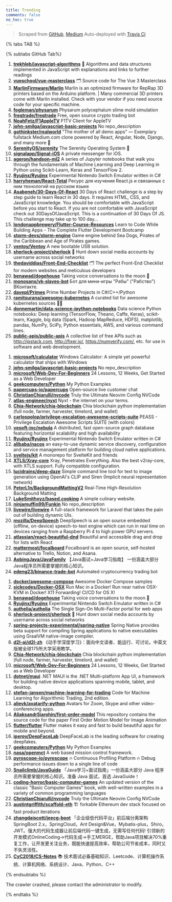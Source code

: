 ```yaml
---
title: Trending
comments: false
no_toc: true
---
```


> Scraped from [GitHub](https://github.com/trending), [Medium](https://medium.com/topic/popular)
Auto-deployed with [Travis Ci](https://travis-ci.org/)

{% tabs TAB %}
<!-- tab GitHub -->
{% subtabs GitHub Tab%}
<!-- tab Daily -->
1. [**trekhleb/javascript-algorithms**](https://github.com/trekhleb/javascript-algorithms)
📝 Algorithms and data structures implemented in JavaScript with explanations and links to further readings
2. [**vueschool/vue-masterclass**](https://github.com/vueschool/vue-masterclass)
🗂 Source code for The Vue 3 Masterclass
3. [**MarlinFirmware/Marlin**](https://github.com/MarlinFirmware/Marlin)
Marlin is an optimized firmware for RepRap 3D printers based on the Arduino platform. | Many commercial 3D printers come with Marlin installed. Check with your vendor if you need source code for your specific machine.
4. [**fogleman/physarum**](https://github.com/fogleman/physarum)
Physarum polycephalum slime mold simulation
5. [**freqtrade/freqtrade**](https://github.com/freqtrade/freqtrade)
Free, open source crypto trading bot
6. [**NoahFetz/F1AppleTV**](https://github.com/NoahFetz/F1AppleTV)
F1TV Client for AppleTV
7. [**john-smilga/javascript-basic-projects**](https://github.com/john-smilga/javascript-basic-projects)
No repo_description
8. [**gothinkster/realworld**](https://github.com/gothinkster/realworld)
"The mother of all demo apps" — Exemplary fullstack Medium.com clone powered by React, Angular, Node, Django, and many more 🏅
9. [**SerenityOS/serenity**](https://github.com/SerenityOS/serenity)
The Serenity Operating System 🐞
10. [**signalapp/Signal-iOS**](https://github.com/signalapp/Signal-iOS)
A private messenger for iOS.
11. [**ageron/handson-ml2**](https://github.com/ageron/handson-ml2)
A series of Jupyter notebooks that walk you through the fundamentals of Machine Learning and Deep Learning in Python using Scikit-Learn, Keras and TensorFlow 2.
12. [**Ryujinx/Ryujinx**](https://github.com/Ryujinx/Ryujinx)
Experimental Nintendo Switch Emulator written in C#
13. [**harryheman/React-Total**](https://github.com/harryheman/React-Total)
Ресурс для изучения React.js и связанных с ним технологий на русском языке
14. [**Asabeneh/30-Days-Of-React**](https://github.com/Asabeneh/30-Days-Of-React)
30 Days of React challenge is a step by step guide to learn React in 30 days. It requires HTML, CSS, and JavaScript knowledge. You should be comfortable with JavaScript before you start to React. If you are not comfortable with JavaScript check out 30DaysOfJavaScript. This is a continuation of 30 Days Of JS. This challenge may take up to 100 day…
15. [**londonappbrewery/Flutter-Course-Resources**](https://github.com/londonappbrewery/Flutter-Course-Resources)
Learn to Code While Building Apps - The Complete Flutter Development Bootcamp
16. [**storm-devs/storm-engine**](https://github.com/storm-devs/storm-engine)
Game engine behind Sea Dogs, Pirates of the Caribbean and Age of Pirates games.
17. [**ventoy/Ventoy**](https://github.com/ventoy/Ventoy)
A new bootable USB solution.
18. [**sherlock-project/sherlock**](https://github.com/sherlock-project/sherlock)
🔎 Hunt down social media accounts by username across social networks
19. [**thedaviddias/Front-End-Checklist**](https://github.com/thedaviddias/Front-End-Checklist)
🗂 The perfect Front-End Checklist for modern websites and meticulous developers
20. [**benawad/dogehouse**](https://github.com/benawad/dogehouse)
Taking voice conversations to the moon 🚀
21. [**monosans/vk-slaves-bot**](https://github.com/monosans/vk-slaves-bot)
Бот для мини-игры "Рабы" ("Рабство") ВКонтакте.
22. [**davepl/Primes**](https://github.com/davepl/Primes)
Prime Number Projects in C#/C++/Python
23. [**ramitsurana/awesome-kubernetes**](https://github.com/ramitsurana/awesome-kubernetes)
A curated list for awesome kubernetes sources 🚢🎉
24. [**donnemartin/data-science-ipython-notebooks**](https://github.com/donnemartin/data-science-ipython-notebooks)
Data science Python notebooks: Deep learning (TensorFlow, Theano, Caffe, Keras), scikit-learn, Kaggle, big data (Spark, Hadoop MapReduce, HDFS), matplotlib, pandas, NumPy, SciPy, Python essentials, AWS, and various command lines.
25. [**public-apis/public-apis**](https://github.com/public-apis/public-apis)
A collective list of free APIs such as http://ipstack.com, http://fixer.io/, https://numverify.com/, etc. for use in software and web development.
<!-- endtab -->
<!-- tab Weekly -->
1. [**microsoft/calculator**](https://github.com/microsoft/calculator)
Windows Calculator: A simple yet powerful calculator that ships with Windows
2. [**john-smilga/javascript-basic-projects**](https://github.com/john-smilga/javascript-basic-projects)
No repo_description
3. [**microsoft/Web-Dev-For-Beginners**](https://github.com/microsoft/Web-Dev-For-Beginners)
24 Lessons, 12 Weeks, Get Started as a Web Developer
4. [**geekcomputers/Python**](https://github.com/geekcomputers/Python)
My Python Examples
5. [**papercups-io/papercups**](https://github.com/papercups-io/papercups)
Open-source live customer chat
6. [**ChristianChiarulli/nvcode**](https://github.com/ChristianChiarulli/nvcode)
Truly the Ultimate Neovim Config NVCode
7. [**atlas-engineer/nyxt**](https://github.com/atlas-engineer/nyxt)
Nyxt - the internet on your terms.
8. [**Chia-Network/chia-blockchain**](https://github.com/Chia-Network/chia-blockchain)
Chia blockchain python implementation (full node, farmer, harvester, timelord, and wallet)
9. [**carlospolop/privilege-escalation-awesome-scripts-suite**](https://github.com/carlospolop/privilege-escalation-awesome-scripts-suite)
PEASS - Privilege Escalation Awesome Scripts SUITE (with colors)
10. [**vesoft-inc/nebula**](https://github.com/vesoft-inc/nebula)
A distributed, fast open-source graph database featuring horizontal scalability and high availability
11. [**Ryujinx/Ryujinx**](https://github.com/Ryujinx/Ryujinx)
Experimental Nintendo Switch Emulator written in C#
12. [**alibaba/nacos**](https://github.com/alibaba/nacos)
an easy-to-use dynamic service discovery, configuration and service management platform for building cloud native applications.
13. [**sveltejs/kit**](https://github.com/sveltejs/kit)
A monorepo for SvelteKit and friends
14. [**XTLS/Xray-core**](https://github.com/XTLS/Xray-core)
Xray, Penetrates Everything. Also the best v2ray-core, with XTLS support. Fully compatible configuration.
15. [**lucidrains/deep-daze**](https://github.com/lucidrains/deep-daze)
Simple command line tool for text to image generation using OpenAI's CLIP and Siren (Implicit neural representation network)
16. [**PeterL1n/BackgroundMattingV2**](https://github.com/PeterL1n/BackgroundMattingV2)
Real-Time High-Resolution Background Matting
17. [**LukeSmithxyz/based.cooking**](https://github.com/LukeSmithxyz/based.cooking)
A simple culinary website.
18. [**ninjamuffin99/Funkin**](https://github.com/ninjamuffin99/Funkin)
No repo_description
19. [**livewire/livewire**](https://github.com/livewire/livewire)
A full-stack framework for Laravel that takes the pain out of building dynamic UIs.
20. [**mozilla/DeepSpeech**](https://github.com/mozilla/DeepSpeech)
DeepSpeech is an open source embedded (offline, on-device) speech-to-text engine which can run in real time on devices ranging from a Raspberry Pi 4 to high power GPU servers.
21. [**atlassian/react-beautiful-dnd**](https://github.com/atlassian/react-beautiful-dnd)
Beautiful and accessible drag and drop for lists with React
22. [**mattermost/focalboard**](https://github.com/mattermost/focalboard)
Focalboard is an open source, self-hosted alternative to Trello, Notion, and Asana.
23. [**AobingJava/JavaFamily**](https://github.com/AobingJava/JavaFamily)
【Java面试+Java学习指南】 一份涵盖大部分Java程序员所需要掌握的核心知识。
24. [**edeng23/binance-trade-bot**](https://github.com/edeng23/binance-trade-bot)
Automated cryptocurrency trading bot
<!-- endtab -->
<!-- tab Monthly -->
1. [**docker/awesome-compose**](https://github.com/docker/awesome-compose)
Awesome Docker Compose samples
2. [**sickcodes/Docker-OSX**](https://github.com/sickcodes/Docker-OSX)
Run Mac in a Docker! Run near native OSX-KVM in Docker! X11 Forwarding! CI/CD for OS X!
3. [**benawad/dogehouse**](https://github.com/benawad/dogehouse)
Taking voice conversations to the moon 🚀
4. [**Ryujinx/Ryujinx**](https://github.com/Ryujinx/Ryujinx)
Experimental Nintendo Switch Emulator written in C#
5. [**authelia/authelia**](https://github.com/authelia/authelia)
The Single Sign-On Multi-Factor portal for web apps
6. [**sherlock-project/sherlock**](https://github.com/sherlock-project/sherlock)
🔎 Hunt down social media accounts by username across social networks
7. [**spring-projects-experimental/spring-native**](https://github.com/spring-projects-experimental/spring-native)
Spring Native provides beta support for compiling Spring applications to native executables using GraalVM native-image compiler.
8. [**d2l-ai/d2l-zh**](https://github.com/d2l-ai/d2l-zh)
《动手学深度学习》：面向中文读者、能运行、可讨论。中英文版被全球175所大学采用教学。
9. [**Chia-Network/chia-blockchain**](https://github.com/Chia-Network/chia-blockchain)
Chia blockchain python implementation (full node, farmer, harvester, timelord, and wallet)
10. [**microsoft/Web-Dev-For-Beginners**](https://github.com/microsoft/Web-Dev-For-Beginners)
24 Lessons, 12 Weeks, Get Started as a Web Developer
11. [**dotnet/maui**](https://github.com/dotnet/maui)
.NET MAUI is the .NET Multi-platform App UI, a framework for building native device applications spanning mobile, tablet, and desktop.
12. [**stefan-jansen/machine-learning-for-trading**](https://github.com/stefan-jansen/machine-learning-for-trading)
Code for Machine Learning for Algorithmic Trading, 2nd edition.
13. [**alievk/avatarify-python**](https://github.com/alievk/avatarify-python)
Avatars for Zoom, Skype and other video-conferencing apps.
14. [**AliaksandrSiarohin/first-order-model**](https://github.com/AliaksandrSiarohin/first-order-model)
This repository contains the source code for the paper First Order Motion Model for Image Animation
15. [**flutter/flutter**](https://github.com/flutter/flutter)
Flutter makes it easy and fast to build beautiful apps for mobile and beyond.
16. [**iperov/DeepFaceLab**](https://github.com/iperov/DeepFaceLab)
DeepFaceLab is the leading software for creating deepfakes.
17. [**geekcomputers/Python**](https://github.com/geekcomputers/Python)
My Python Examples
18. [**nasa/openmct**](https://github.com/nasa/openmct)
A web based mission control framework.
19. [**pyroscope-io/pyroscope**](https://github.com/pyroscope-io/pyroscope)
🔥 Continuous Profiling Platform 🔥 Debug performance issues down to a single line of code
20. [**Snailclimb/JavaGuide**](https://github.com/Snailclimb/JavaGuide)
「Java学习+面试指南」一份涵盖大部分 Java 程序员所需要掌握的核心知识。准备 Java 面试，首选 JavaGuide！
21. [**coding-horror/basic-computer-games**](https://github.com/coding-horror/basic-computer-games)
An updated version of the classic "Basic Computer Games" book, with well-written examples in a variety of common programming languages
22. [**ChristianChiarulli/nvcode**](https://github.com/ChristianChiarulli/nvcode)
Truly the Ultimate Neovim Config NVCode
23. [**austintgriffith/scaffold-eth**](https://github.com/austintgriffith/scaffold-eth)
🏗 forkable Ethereum dev stack focused on fast product iterations
24. [**zhangdaiscott/jeecg-boot**](https://github.com/zhangdaiscott/jeecg-boot)
「企业级低代码平台」前后端分离架构SpringBoot 2.x，SpringCloud，Ant Design&Vue，Mybatis-plus，Shiro，JWT。强大的代码生成器让前后端代码一键生成，无需写任何代码! 引领新的开发模式OnlineCoding->代码生成->手工MERGE，帮助Java项目解决70%重复工作，让开发更关注业务，既能快速提高效率，帮助公司节省成本，同时又不失灵活性。
25. [**CyC2018/CS-Notes**](https://github.com/CyC2018/CS-Notes)
📚 技术面试必备基础知识、Leetcode、计算机操作系统、计算机网络、系统设计、Java、Python、C++
<!-- endtab -->
{% endsubtabs %}
<!-- endtab -->
<!-- tab Medium -->
The crawler crashed, please contact the administrator to modify.
<!-- endtab -->
{% endtabs %}
